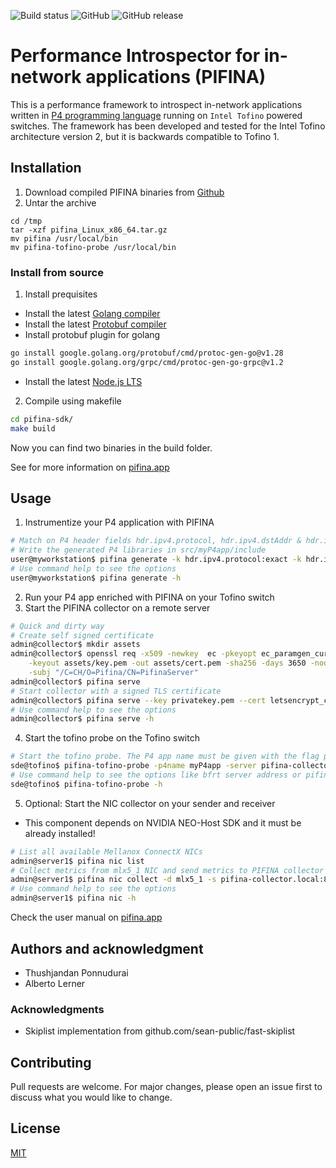 ![Build status](https://github.com/thushjandan/pifina/actions/workflows/build.yml/badge.svg?branch=main)
![GitHub](https://img.shields.io/github/license/thushjandan/pifina)
![GitHub release](https://img.shields.io/github/v/release/thushjandan/pifina)

# Performance Introspector for in-network applications (PIFINA)
This is a performance framework to introspect in-network applications written in [P4 programming language](p4.org) running on `Intel Tofino` powered switches. The framework has been developed and tested for the Intel Tofino architecture version 2, but it is backwards compatible to Tofino 1.

## Installation
1. Download compiled PIFINA binaries from [Github](https://github.com/thushjandan/pifina/releases/latest)
2. Untar the archive
```
cd /tmp
tar -xzf pifina_Linux_x86_64.tar.gz
mv pifina /usr/local/bin
mv pifina-tofino-probe /usr/local/bin
```

### Install from source
1. Install prequisites
  * Install the latest [Golang compiler](https://go.dev/doc/install)
  * Install the latest [Protobuf compiler](https://grpc.io/docs/protoc-installation/)
  * Install protobuf plugin for golang
  ```bash
  go install google.golang.org/protobuf/cmd/protoc-gen-go@v1.28
  go install google.golang.org/grpc/cmd/protoc-gen-go-grpc@v1.2
  ```
  * Install the latest [Node.js LTS](https://nodejs.org/en/download)
2. Compile using makefile
```bash
cd pifina-sdk/
make build
```
Now you can find two binaries in the build folder.

See for more information on [pifina.app](https://pifina.app)
## Usage
1. Instrumentize your P4 application with PIFINA
```bash
# Match on P4 header fields hdr.ipv4.protocol, hdr.ipv4.dstAddr & hdr.ipv4.srcAddr
# Write the generated P4 libraries in src/myP4app/include
user@myworkstation$ pifina generate -k hdr.ipv4.protocol:exact -k hdr.ipv4.dstAddr:ternary -k hdr.ipv4.srcAddr:ternary -o src/myP4app/include
# Use command help to see the options
user@myworkstation$ pifina generate -h
```
2. Run your P4 app enriched with PIFINA on your Tofino switch
3. Start the PIFINA collector on a remote server
```bash
# Quick and dirty way
# Create self signed certificate
admin@collector$ mkdir assets
admin@collector$ openssl req -x509 -newkey  ec -pkeyopt ec_paramgen_curve:prime256v1 \
	-keyout assets/key.pem -out assets/cert.pem -sha256 -days 3650 -nodes \
	-subj "/C=CH/O=Pifina/CN=PifinaServer"
admin@collector$ pifina serve
# Start collector with a signed TLS certificate
admin@collector$ pifina serve --key privatekey.pem --cert letsencrypt_cert.pem
# Use command help to see the options
admin@collector$ pifina serve -h
```
4. Start the tofino probe on the Tofino switch
```bash
# Start the tofino probe. The P4 app name must be given with the flag p4name
sde@tofino$ pifina-tofino-probe -p4name myP4app -server pifina-collector.local:8654
# Use command help to see the options like bfrt server address or pifina
sde@tofino$ pifina-tofino-probe -h
```
5. Optional: Start the NIC collector on your sender and receiver
  * This component depends on NVIDIA NEO-Host SDK and it must be already installed!
```bash
# List all available Mellanox ConnectX NICs
admin@server1$ pifina nic list
# Collect metrics from mlx5_1 NIC and send metrics to PIFINA collector
admin@server1$ pifina nic collect -d mlx5_1 -s pifina-collector.local:8654
# Use command help to see the options
admin@server1$ pifina nic -h
```

Check the user manual on [pifina.app](https://pifina.app)

## Authors and acknowledgment
* Thushjandan Ponnudurai
* Alberto Lerner

### Acknowledgments
* Skiplist implementation from github.com/sean-public/fast-skiplist

## Contributing

Pull requests are welcome. For major changes, please open an issue first
to discuss what you would like to change.

## License

[MIT](https://choosealicense.com/licenses/mit/)
